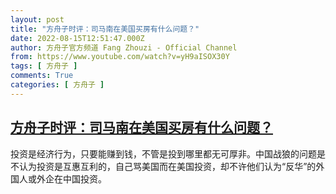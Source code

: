 ```yaml
---
layout: post
title: "方舟子时评：司马南在美国买房有什么问题？"
date: 2022-08-15T12:51:47.000Z
author: 方舟子官方频道 Fang Zhouzi - Official Channel
from: https://www.youtube.com/watch?v=yH9aISOX30Y
tags: [ 方舟子 ]
comments: True
categories: [ 方舟子 ]
---
```

<!--1660567907000-->
[方舟子时评：司马南在美国买房有什么问题？](https://www.youtube.com/watch?v=yH9aISOX30Y)
------

<div>
投资是经济行为，只要能赚到钱，不管是投到哪里都无可厚非。中国战狼的问题是不认为投资是互惠互利的，自己骂美国而在美国投资，却不许他们认为“反华”的外国人或外企在中国投资。
</div>

